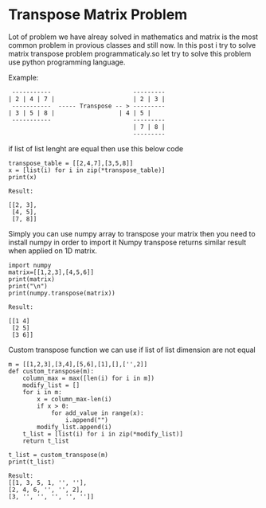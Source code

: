 # Transpose Matrix Problem
Lot of problem we have alreay solved in mathematics and matrix is the most common problem in provious classes and still now. 
In this post i try to solve matrix transpose problem programmaticaly.so let try to solve this problem use python
programming language.

Example:
```
 -----------                       ---------
| 2 | 4 | 7 |                      | 2 | 3 |
 -----------  ----- Transpose -- > ---------
| 3 | 5 | 8 |		           | 4 | 5 |
 -----------                       ---------
                                   | 7 | 8 |                            
                                   ---------

```
if list of list lenght are equal then use this below code
```
transpose_table = [[2,4,7],[3,5,8]]
x = [list(i) for i in zip(*transpose_table)]
print(x)

Result:

[[2, 3],
 [4, 5],
 [7, 8]]

```

Simply you can use numpy array to transpose your matrix then you need to install numpy in order to import it Numpy transpose returns similar result when applied on 1D matrix.
```
import numpy
matrix=[[1,2,3],[4,5,6]] 
print(matrix) 
print("\n") 
print(numpy.transpose(matrix))

Result:

[[1 4]
 [2 5]
 [3 6]]

```

Custom transpose function we can use if list of list dimension are not equal
```
m = [[1,2,3],[3,4],[5,6],[1],[],['',2]]
def custom_transpose(m):
	column_max = max([len(i) for i in m])
	modify_list = []
	for i in m:
		x = column_max-len(i)
		if x > 0:
			for add_value in range(x):
				i.append("")
		modify_list.append(i)
	t_list = [list(i) for i in zip(*modify_list)]
	return t_list

t_list = custom_transpose(m)
print(t_list)

Result:
[[1, 3, 5, 1, '', ''], 
[2, 4, 6, '', '', 2], 
[3, '', '', '', '', '']]

```
